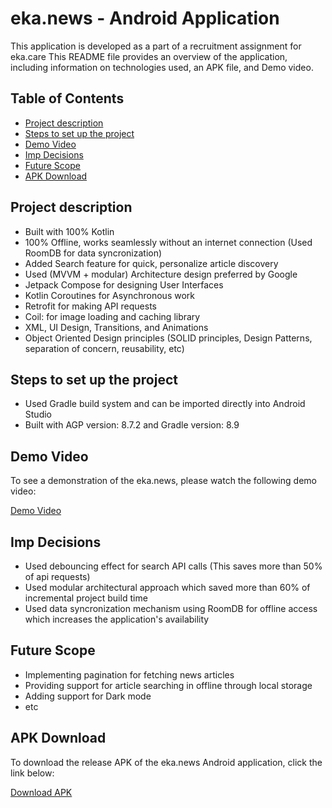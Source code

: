 # eka.news - Android Application

This application is developed as a part of a recruitment assignment for eka.care
This README file provides an overview of the application, including information on technologies used, an APK file, and Demo video.

## Table of Contents
- [Project description](#project-description)
- [Steps to set up the project](#project-setup)
- [Demo Video](#demo-video)
- [Imp Decisions](#decisions)
- [Future Scope](#future-scope)
- [APK Download](#apk-download)

## Project description

- Built with 100% Kotlin
- 100% Offline, works seamlessly without an internet connection (Used RoomDB for data syncronization)
- Added Search feature for quick, personalize article discovery
- Used (MVVM + modular) Architecture design preferred by Google
- Jetpack Compose for designing User Interfaces
- Kotlin Coroutines for Asynchronous work
- Retrofit for making API requests
- Coil: for image loading and caching library
- XML, UI Design, Transitions, and Animations
- Object Oriented Design principles (SOLID principles, Design Patterns, separation of concern, reusability, etc)

## Steps to set up the project

- Used Gradle build system and can be imported directly into Android Studio
- Built with AGP version: 8.7.2 and Gradle version: 8.9

## Demo Video

To see a demonstration of the eka.news, please watch the following demo video:

[Demo Video](https://drive.google.com/file/d/1Sbc1M7G2PlooFmvES8nOtuyYQWOUeqB3/view?usp=sharing)

## Imp Decisions

- Used debouncing effect for search API calls (This saves more than 50% of api requests)
- Used modular architectural approach which saved more than 60% of incremental project build time
- Used data syncronization mechanism using RoomDB for offline access which increases the application's availability

## Future Scope

- Implementing pagination for fetching news articles
- Providing support for article searching in offline through local storage
- Adding support for Dark mode
- etc

## APK Download

To download the release APK of the eka.news Android application, click the link below:

[Download APK](https://drive.google.com/file/d/1srqTRYBeYyETqJzB-328FwUyCpbjKbuz/view?usp=sharing)
